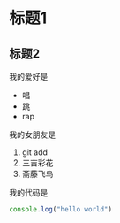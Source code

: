 # 标题1
## 标题2

我的爱好是
* 唱
* 跳
* rap
  
我的女朋友是
1. git add
2. 三吉彩花
3. 斋藤飞鸟

我的代码是
```Javascript
console.log("hello world")
```